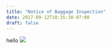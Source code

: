 ```yaml
---
title: "Notice of Baggage Inspection"
date: 2017-09-12T18:35:30-07:00
draft: false
---
```

hello
![](Notice_of_Baggage_Inspection.jpg)

